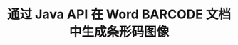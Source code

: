 ---
############################# Static ############################
layout: "auto-gen-gist"
draft: false
path: "zh/assembly/java//barcode/"
otherformats: DOC DOCX DOCM DOT DOTM RTF ODT OTT 

############################# Head ############################
head_title: "通过 Java 在文字处理文档中创建和编辑条码"
head_description: "GroupDocs.Assembly java API 使程序员能够在 Word（DOC、DOCX、DOCM、DOT、DOTX、RTF 和 ODT）文档中创建、添加和编辑条形码图像。"

############################# Header ############################
title: "通过 Java API 在 Word BARCODE 文档中生成条形码图像"
description: "GroupDocs.Assembly java API 使软件开发人员可以轻松地在 Java 应用程序中的 Word BARCODE 文档中动态创建和修改条形码图像。"

######################### Download Button #######################
button:
    enable: true

############################# About ############################
about:
    enable: true
    title: "如何在文字处理文档中创建和编辑条码？"
    content: |
     条码越来越流行，如今无处不在。它于 1970 年代中期开始出现在杂货店，今天可以在书籍、门票、追踪药物的医院、汽车配件商店等中找到。该网页将解释如何在 Java 应用程序内的不同类型文档和电子邮件中动态创建和添加条形码图像。 GroupDocs.Assembly for Java 是一个非常有用的 API，可帮助软件开发人员创建强大的文档自动化和报告应用程序。它支持处理许多流行的文档格式，例如 PDF、HTML、XPS、Microsoft Office Word、Excel 工作表、PowerPoint 演示文稿、Outlook 电子邮件等等。 Java API 使得在文档和电子邮件消息中创建和插入条形码图像变得很容易，只需几行代码。它还支持修改条码图像属性，例如缩放条码图像、更改前后颜色、更改条码图像分辨率、条码文本位置、更改字体等。

############################# content ############################
steps:
    enable: true
    block:
    - title_left: "BARCODE 文档中的条码图像生成"
      content_left: |
       以下 java 代码示例显示了在 Microsoft Word BARCODE 文档中动态创建和插入条形码图像。 开发人员只需使用几行 Java 代码即可完成任务。

      title_right: "通过 Java 在 BARCODE 文件中添加条形码"
      content_right: |
       * 创建 [DocumentAssembler](https://apireference.groupdocs.com/assembly/java/com.groupdocs.assembly/DocumentAssembler) 的实例
       * 创建示例数据源对象
       * 调用 [AssembleDocument](https://apireference.groupdocs.com/assembly/java/com.groupdocs.assembly/DocumentAssembler#assembleDocument-java.io.InputStream-java.io.OutputStream-com.groupdocs.assembly.DataSourceInfo...-) 具有以下参数的方法
           * 从流中读取模板文档。
           * Stream 写入生成的文档。
           *文档加载和保存选项。
           * 详细信息 有关要使用的数据源对象的信息。

     
      gisthash: "eaf50ed48706b66730933fc4b57cdd87"
      gistfile: "barcodes_creation_in_word_documents.java"

    - title_left: "系统要求"
      content_left: |
        所有主要平台和操作系统都支持 GroupDocs.Assembly Java API。 它可以生成 Microsoft Word、Excel、PowerPoint、Outlook、OpenOffice 和 50 多种其他格式的文档。 如需完整的系统要求指南，请访问 [系统要求](https://docs.groupdocs.com/assembly/java/system-requirements/) 在执行以下代码之前，请确保您已安装以下先决条件 系统：
         * 操作系统：Microsoft Windows、Linux、MacOS
         * Java 版本支持：J2SE 7.0 (1.7)、J2SE 8.0 (1.8) 或以上
         * 从 [Maven](https://mvnrepository.com/artifact/com.groupdocs/groupdocs-assembly/) 获取最新版本的 GroupDocs.Assembly Java API
        
      title_right: "为什么使用 GroupDocs.Assembly"
      content_right: |
        * 从模板创建自定义文档。
        * 动态附加电子邮件附件。
        * 创建和自动化文档不需要额外的软件。
        * 根据数据源生成输出文档。
        * 在报表中动态插入文档内容
        * 在电子表格组装期间应用公式。
        * 支持多种数据格式
        * 顺序数据操作支持。

demos:
    enable: true


more_formats:
    enable: true


back_to_top:
    enable: true
---